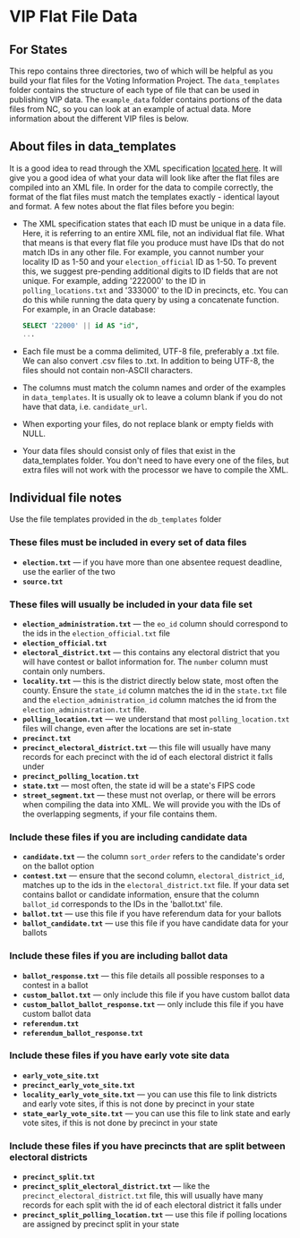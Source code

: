 VIP Flat File Data
==============
## For States ##
This repo contains three directories, two of which will be helpful as you build your flat files for the Voting Information Project. The `data_templates` folder contains the structure of each type of file that can be used in publishing VIP data. The `example_data` folder contains portions of the data files from NC, so you can look at an example of actual data. More information about the different VIP files is below.

## About files in data_templates ##

It is a good idea to read through the XML specification [located here](http://votinginfoproject.github.io/vip-specification/). It will give you a good idea of what your data will look like after the flat files are compiled into an XML file. In order for the data to compile correctly, the format of the flat files must match the templates exactly - identical layout and format. 
A few notes about the flat files before you begin:
* The XML specification states that each ID must be unique in a data file. Here, it is referring to an entire XML file, not an individual flat file. What that means is that every flat file you produce must have IDs that do not match IDs in any other file. For example, you cannot number your locality ID as 1-50 and your `election_official` ID as 1-50. To prevent this, we suggest pre-pending additional digits to ID fields that are not unique. For example, adding '222000' to the ID in `polling_locations.txt` and '333000' to the ID in precincts, etc. You can do this while running the data query by using a concatenate function. For example, in an Oracle database:

    ```sql
    SELECT '22000' || id AS "id",
    ...
	```

* Each file must be a comma delimited, UTF-8 file, preferably a .txt file. We can also convert .csv files to .txt. In addition to being UTF-8, the files should not contain non-ASCII characters.
* The columns must match the column names and order of the examples in `data_templates`. It is usually ok to leave a column blank if you do not have that data, i.e. `candidate_url`.
* When exporting your files, do not replace blank or empty fields with NULL.
* Your data files should consist only of files that exist in the data_templates folder. You don't need to have every one of the files, but extra files will not work with the processor we have to compile the XML.

## Individual file notes ##

Use the file templates provided in the `db_templates` folder

### These files must be included in every set of data files ###

* **`election.txt`** &mdash; if you have more than one absentee request deadline, use the earlier of the two 
* **`source.txt`**
	
### These files will usually be included in your data file set ###

* **`election_administration.txt`** &mdash; the `eo_id` column should correspond to the ids in the `election_official.txt` file
* **`election_official.txt`**
* **`electoral_district.txt`** &mdash; this contains any electoral district that you will have contest or ballot information for. The `number` column must contain only numbers.
* **`locality.txt`** &mdash; this is the district directly below state, most often the county. Ensure the `state_id` column matches the id in the `state.txt` file and the `election_administration_id` column matches the id from the `election_administration.txt` file.
* **`polling_location.txt`** &mdash; we understand that most `polling_location.txt` files will change, even after the locations are set in-state
* **`precinct.txt`**
* **`precinct_electoral_district.txt`** &mdash; this file will usually have many records for each precinct with the id of each electoral district it falls under
* **`precinct_polling_location.txt`**
* **`state.txt`** &mdash; most often, the state id will be a state's FIPS code
* **`street_segment.txt`** &mdash; these must not overlap, or there will be errors when compiling the data into XML. We will provide you with the IDs of the overlapping segments, if your file contains them.

### Include these files if you are including candidate data ###

* **`candidate.txt`** &mdash; the column `sort_order` refers to the candidate's order on the ballot option
* **`contest.txt`** &mdash; ensure that the second column, `electoral_district_id`, matches up to the ids in the `electoral_district.txt` file. If your data set contains ballot or candidate information, ensure that the column `ballot_id` corresponds to the IDs in the 'ballot.txt' file.
* **`ballot.txt`** &mdash; use this file if you have referendum data for your ballots
* **`ballot_candidate.txt`** &mdash; use this file if you have candidate data for your ballots

### Include these files if you are including ballot data ###

* **`ballot_response.txt`** &mdash; this file details all possible responses to a contest in a ballot
* **`custom_ballot.txt`** &mdash; only include this file if you have custom ballot data
* **`custom_ballot_ballot_response.txt`** &mdash; only include this file if you have custom ballot data
* **`referendum.txt`**
* **`referendum_ballot_response.txt`**

### Include these files if you have early vote site data ###

* **`early_vote_site.txt`**
* **`precinct_early_vote_site.txt`**
* **`locality_early_vote_site.txt`** &mdash; you can use this file to link districts and early vote sites, if this is not done by precinct in your state
* **`state_early_vote_site.txt`** &mdash; you can use this file to link state and early vote sites, if this is not done by precinct in your state

### Include these files if you have precincts that are split between electoral districts ###

* **`precinct_split.txt`**
* **`precinct_split_electoral_district.txt`** &mdash; like the `precinct_electoral_district.txt` file, this will usually have many records for each split with the id of each electoral district it falls under
* **`precinct_split_polling_location.txt`** &mdash; use this file if polling locations are assigned by precinct split in your state

